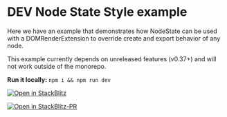 # DEV Node State Style example

Here we have an example that demonstrates how NodeState can be used with a
DOMRenderExtension to override create and export behavior of any node.

This example currently depends on unreleased features (v0.37+) and will not
work outside of the monorepo.

**Run it locally:** `npm i && npm run dev`

[![Open in StackBlitz](https://developer.stackblitz.com/img/open_in_stackblitz.svg)](https://stackblitz.com/github/facebook/lexical/tree/main?file=examples/dev-node-state-style/src/main.tsx&startCommand=npm%20run%20start:example%20dev-node-state-style)

[![Open in StackBlitz-PR](https://developer.stackblitz.com/img/open_in_stackblitz.svg)](https://stackblitz.com/github/etrepum/lexical/tree/extensible-dom-export?file=examples/dev-node-state-style/src/main.tsx&startCommand=npm%20run%20start:example%20dev-node-state-style)
